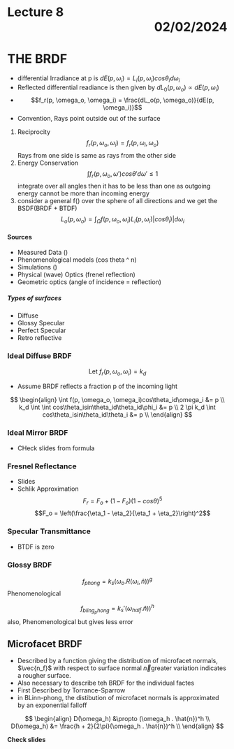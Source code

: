 # Lecture 8 <div style="text-align:right"> 02/02/2024 </div>

# THE BRDF
- differential Irradiance at p is $dE(p, \omega_i) = L_i(p,\omega_i)cos\theta_id\omega_i$
- Reflected differential readiance is then given by $dL_0(p, \omega_o) \propto dE(p, \omega_i)$
- $$f_r(p, \omega_o, \omega_i) = \frac{dL_o(p, \omega_o)}{dE(p, \omega_i)}$$
- Convention, Rays point outside out of the surface

1. Reciprocity
    $$f_r(p, \omega_o, \omega_i) = f_r(p, \omega_i, \omega_o)$$
    Rays from one side is same as rays from the other side
2. Energy Conservation
    $$\int f_r(p, \omega_o, \omega')cos\theta'd\omega' \le 1$$
    integrate over all angles then it has to be less than one as outgoing energy cannot be more than incoming energy
3. consider a general f() over the sphere of all directions and we get the BSDF(BRDF + BTDF)
    $$L_o(p, \omega_o) = \int_\Omega f(p, \omega_o, \omega_i)L_i(p, \omega_i)|cos\theta_i)|d\omega_i$$

#### Sources
- Measured Data ()
- Phenomenological models (cos theta ^ n)
- Simulations ()
- Physical (wave) Optics (frenel reflection)
- Geometric optics (angle of incidence = reflection)

##### Types of surfaces
- Diffuse
- Glossy Specular
- Perfect Specular
- Retro reflective

### Ideal Diffuse BRDF
 $$\text{Let } f_r(p, \omega_o, \omega_i) = k_d$$
- Assume BRDF reflects a fraction p of the incoming light

$$
\begin{align}
\int f(p, \omega_o, \omega_i)cos\theta_id\omega_i &= p \\ 
k_d \int \int cos\theta_isin\theta_id\theta_id\phi_i &= p \\
2 \pi k_d \int cos\theta_isin\theta_id\theta_i &= p \\
\end{align}
$$


### Ideal Mirror BRDF
- CHeck slides from formula

### Fresnel Reflectance
- Slides
- Schlik Approximation
    $$F_r = F_o + (1 - F_o)(1 - cos\theta)^5$$
    $$F_o = \left(\frac{\eta_1 - \eta_2}{\eta_1 + \eta_2}\right)^2$$

### Specular Transmittance
- BTDF is zero 

### Glossy BRDF
$$f_{phong} = k_s (\omega_o.R(\omega_i, \hat{n}))^g$$
Phenomenological

$$f_{bling_phong} = k_s' (\omega_{half} . \hat{n}))^h$$
also, Phenomenological but gives less error

## Microfacet BRDF
- Described by a function giving the distribution of microfacet normals, $\vec{n_f}$ with respect to surface normal $\vec{n}$greater variation indicates a rougher surface.
- Also necessary to describe teh BRDF for the individual factes
- First Described by Torrance-Sparrow
- in BLinn-phong, the distibution of microfacet normals is approximated by an exponential falloff

$$ 
\begin{align}
    D(\omega_h) &\propto (\omega_h . \hat{n})^h \\
    D(\omega_h) &= \frac{h + 2}{2\pi}(\omega_h . \hat{n})^h \\
\end{align}
$$

**Check slides** 
